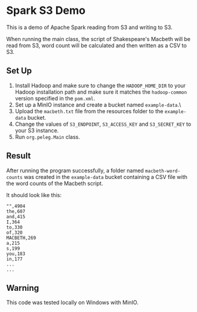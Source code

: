 # Spark S3 Demo

This is a demo of Apache Spark reading from S3 and writing to S3.

When running the main class, the script of Shakespeare's Macbeth will be read from S3, word count will be calculated and then written as a CSV to S3.

## Set Up

1. Install Hadoop and make sure to change the `HADOOP_HOME_DIR` to your Hadoop installation path and make sure it matches the `hadoop-common` version specified in the `pom.xml`.
2. Set up a MinIO instance and create a bucket named `example-data`.\
3. Upload the `macbeth.txt` file from the resources folder to the `example-data` bucket.
4. Change the values of `S3_ENDPOINT`, `S3_ACCESS_KEY` and `S3_SECRET_KEY` to your S3 instance.
5. Run `org.peleg.Main` class.

## Result

After running the program successfully, a folder named `macbeth-word-counts` was created in the `example-data` bucket containing a CSV file with the word counts of the Macbeth script.

It should look like this:
```csv
"",4904
the,607
and,415
I,364
to,330
of,320
MACBETH,269
a,215
s,199
you,183
in,177
...
...
```

## Warning

This code was tested locally on Windows with MinIO.